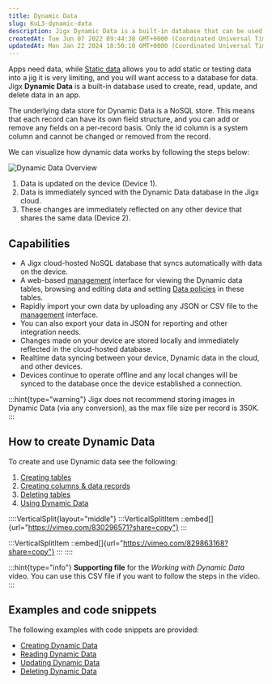 ```yaml
---
title: Dynamic Data
slug: KuL3-dynamic-data
description: Jigx Dynamic Data is a built-in database that can be used to create, read, update, and delete data in an app.  
createdAt: Tue Jun 07 2022 09:44:38 GMT+0000 (Coordinated Universal Time)
updatedAt: Mon Jan 22 2024 18:50:10 GMT+0000 (Coordinated Universal Time)
---
```


Apps need data, while <a href="https://app.archbee.io/docs/8V3ZMfuUrYN39zECOfqs5/Bn6YYLjSwkrsJ1-bbwSs1" target="_blank">Static data</a> allows you to add static or testing data into a jig it is very limiting, and you will want access to a database for data. Jigx **Dynamic Data** is a built-in database used to create, read, update, and delete data in an app. &#x20;

The underlying data store for Dynamic Data is a NoSQL store. This means that each record can have its own field structure, and you can add or remove any fields on a per-record basis. Only the id column is a system column and cannot be changed or removed from the record.&#x20;

We can visualize how dynamic data works by following the steps below:

![Dynamic Data Overview](https://archbee-image-uploads.s3.amazonaws.com/x7vdIDH6-ScTprfmi2XXX/J1iJYwlRVrWs797temueT_dynami.png "Dynamic Data Overview")

1. Data is updated on the device (Device 1).
2. Data is immediately synced with the Dynamic Data database in the Jigx cloud.
3. These changes are immediately reflected on any other device that shares the same data (Device 2).

## &#x20;Capabilities

- A Jigx cloud-hosted NoSQL database that syncs automatically with data on the device.
- A web-based [management](https://docs.jigx.com/data) interface for viewing the Dynamic data tables, browsing and editing data and setting [Data policies](<./../../../Administration/Solutions/Row Level Security/Data policies.md>) in these tables.
- Rapidly import your own data by uploading any JSON or CSV file to the [management](https://docs.jigx.com/data) interface.
- You can also export your data in JSON for reporting and other integration needs.
- Changes made on your device are stored locally and immediately reflected in the cloud-hosted database.
- Realtime data syncing between your device, Dynamic data in the cloud, and other devices.
- Devices continue to operate offline and any local changes will be synced to the database once the device established a connection.

:::hint{type="warning"}
Jigx does not recommend storing images in Dynamic Data (via any conversion), as the max file size per record is 350K.
:::

## How to create Dynamic Data

To create and use Dynamic data see the following:&#x20;

1. [Creating tables](<./Dynamic Data/Creating tables.md>)
2. [Creating columns & data records](<./Dynamic Data/Creating columns _ data records.md>)&#x20;
3. [Deleting tables](<./Dynamic Data/Deleting tables.md>)
4. [Using Dynamic Data](<./Dynamic Data/Using Dynamic Data.md>)

::::VerticalSplit{layout="middle"}
:::VerticalSplitItem
::embed[]{url="https://vimeo.com/830296571?share=copy"}
:::

:::VerticalSplitItem
::embed[]{url="https://vimeo.com/829863168?share=copy"}
:::
::::

:::hint{type="info"}
**Supporting file** for the *Working with Dynamic Data* video. You can use this CSV file if you want to follow the steps in the video.
:::

## Examples and code snippets

The following examples with code snippets are provided:

- [Creating Dynamic Data]()
- [Reading Dynamic Data]()
- [Updating Dynamic Data]()
- [Deleting Dynamic Data]()

